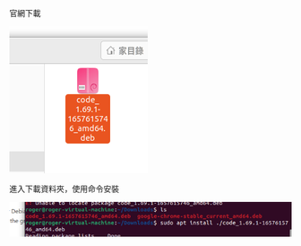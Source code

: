 官網下載

![image-20220713161350275](安裝vscode.assets/image-20220713161350275.png)

進入下載資料夾，使用命令安裝

![image-20220713161734000](安裝vscode.assets/image-20220713161734000.png)

